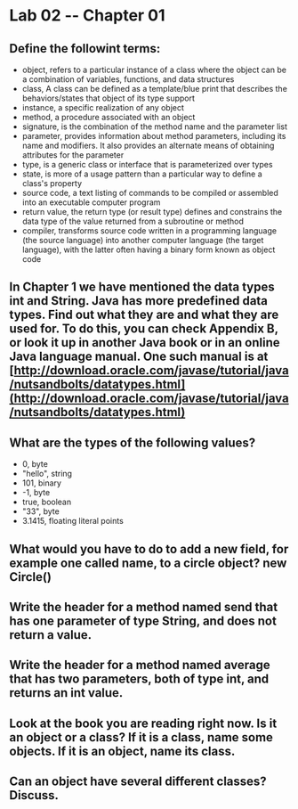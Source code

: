 # Lab 02 -- Chapter 01

## Define the followint terms:
* object, refers to a particular instance of a class where the object can be a combination of variables, functions, and data structures
* class, A class can be defined as a template/blue print that describes the behaviors/states that object of its type support
* instance, a specific realization of any object
* method, a procedure associated with an object
* signature, is the combination of the method name and the parameter list
* parameter, provides information about method parameters, including its name and modifiers. It also provides an alternate means of obtaining attributes for the parameter
* type, is a generic class or interface that is parameterized over types
* state, is more of a usage pattern than a particular way to define a class's property
* source code, a text listing of commands to be compiled or assembled into an executable computer program
* return value, the return type (or result type) defines and constrains the data type of the value returned from a subroutine or method
* compiler, transforms source code written in a programming language (the source language) into another computer language (the target language), with the latter often having a binary form known as object code

## In Chapter 1 we have mentioned the data types int and String. Java has more predefined data types. Find out what they are and what they are used for. To do this, you can check Appendix B, or look it up in another Java book or in an online Java language manual. One such manual is at [http://download.oracle.com/javase/tutorial/java/nutsandbolts/datatypes.html](http://download.oracle.com/javase/tutorial/java/nutsandbolts/datatypes.html)

## What are the types of the following values?

* 0, byte
* "hello", string
* 101, binary
* -1, byte
* true, boolean
* "33", byte
* 3.1415, floating literal points

## What would you have to do to add a new field, for example one called name, to a circle object? new Circle()

## Write the header for a method named send that has one parameter of type String, and does not return a value.

## Write the header for a method named average that has two parameters, both of type int, and returns an int value.

## Look at the book you are reading right now. Is it an object or a class? If it is a class, name some objects. If it is an object, name its class.

## Can an object have several different classes? Discuss.

